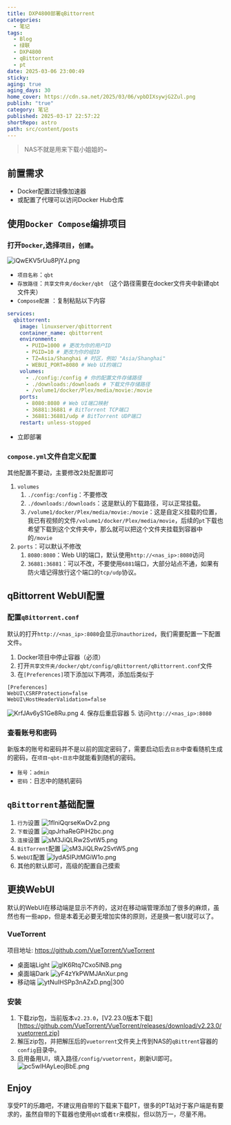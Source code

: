```yaml
---
title: DXP4800部署qBittorrent
categories:
  - 笔记
tags:
  - Blog
  - 绿联
  - DXP4800
  - qBittorrent
  - pt
date: 2025-03-06 23:00:49
sticky: 
aging: true
aging_days: 30
home_cover: https://cdn.sa.net/2025/03/06/vpbDIXsywjG2Zul.png
publish: "true"
category: 笔记
published: 2025-03-17 22:57:22
shortRepo: astro
path: src/content/posts
---
```

>NAS不就是用来下载小姐姐的~

## 前置需求

- Docker配置过镜像加速器
- 或配置了代理可以访问Docker Hub仓库

## 使用`Docker Compose`编排项目

### 打开`Docker`,选择`项目`，`创建`。

![iQwEKV5rUu8PjYJ.png](https://cdn.sa.net/2025/03/06/iQwEKV5rUu8PjYJ.png)

- `项目名称`：`qbt`
- `存放路径`：`共享文件夹/docker/qbt` （这个路径需要在docker文件夹中新建qbt文件夹）
- `Compose配置` ：复制粘贴以下内容
```yaml
services:
  qbittorrent:
    image: linuxserver/qbittorrent
    container_name: qbittorrent
    environment:
      - PUID=1000 # 更改为你的用户ID
      - PGID=10 # 更改为你的组ID
      - TZ=Asia/Shanghai # 时区，例如 "Asia/Shanghai"
      - WEBUI_PORT=8080 # Web UI的端口
    volumes:
      - ./config:/config # 你的配置文件存储路径
      - ./downloads:/downloads # 下载文件存储路径
      - /volume1/docker/Plex/media/movie:/movie
    ports:
      - 8080:8080 # Web UI端口映射
      - 36881:36881 # BitTorrent TCP端口
      - 36881:36881/udp # BitTorrent UDP端口
    restart: unless-stopped
```
- 立即部署
### `compose.yml`文件自定义配置
其他配置不要动，主要修改2处配置即可
1. `volumes`
	1. `./config:/config`：不要修改
	2. `./downloads:/downloads`：这是默认的下载路径，可以正常挂载。
	3. `/volume1/docker/Plex/media/movie:/movie`：这是自定义挂载的位置，我已有视频的文件`/volume1/docker/Plex/media/movie`，后续的`pt`下载也希望下载到这个文件夹中，那么就可以把这个文件夹挂载到容器中的`/movie`
2. `ports`：可以默认不修改
	1. `8080:8080`：Web UI的端口，默认使用`http://<nas_ip>:8080`访问
	2. `36881:36881`：可以不改，不要使用`6881`端口，大部分站点不通，如果有防火墙记得放行这个端口的`tcp/udp`协议。
## qBittorrent WebUI配置
### 配置`qBittorrent.conf`
默认的打开`http://<nas_ip>:8080`会显示`Unauthorized`，我们需要配置一下配置文件。
1. Docker项目中停止容器（必须）
2. 打开`共享文件夹/docker/qbt/config/qBittorrent/qBittorrent.conf`文件
3. 在`[Preferences]`项下添加以下两项，添加后类似于
```
[Preferences]
WebUI\CSRFProtection=false
WebUI\HostHeaderValidation=false
```
![KrfJAv6yS1Ge8Ru.png](https://cdn.sa.net/2025/03/06/KrfJAv6yS1Ge8Ru.png)
4. 保存后重启容器
5. 访问`http://<nas_ip>:8080`
### 查看账号和密码
新版本的账号和密码并不是以前的固定密码了，需要启动后去`日志`中查看随机生成的密码，在`项目`-`qbt`-`日志`中就能看到随机的密码。
- `账号`：`admin`
- `密码`：日志中的随机密码

## `qBittorrent`基础配置

1. `行为`设置
   ![1fIniQqrseKwDv2.png](https://cdn.sa.net/2025/03/06/1fIniQqrseKwDv2.png)
2. `下载`设置
   ![qpJrhaReGPiH2bc.png](https://cdn.sa.net/2025/03/06/qpJrhaReGPiH2bc.png)
3. `连接`设置
   ![sM3JiQLRw2SvtW5.png](https://cdn.sa.net/2025/03/06/sM3JiQLRw2SvtW5.png)
4. `BitTorrent`配置
   ![sM3JiQLRw2SvtW5.png](https://cdn.sa.net/2025/03/06/sM3JiQLRw2SvtW5.png)
5. `WebUI`配置
   ![lydA5IPJtMGiW1o.png](https://cdn.sa.net/2025/03/06/lydA5IPJtMGiW1o.png)
6. 其他的默认即可，高级的配置自己摸索
## 更换WebUI
默认的WebUI在移动端是显示不齐的，这对在移动端管理添加了很多的麻烦，虽然也有一些app，但是本着无必要无增加实体的原则，还是换一套UI就可以了。
### VueTorrent

项目地址: https://github.com/VueTorrent/VueTorrent
- 桌面端Light
  ![gIK6Rtq7Cxo5lNB.png](https://cdn.sa.net/2025/03/11/gIK6Rtq7Cxo5lNB.png)
- 桌面端Dark
  ![yF4zYkPWMJAnXur.png](https://cdn.sa.net/2025/03/11/yF4zYkPWMJAnXur.png)
- 移动端
  ![ytNuIHSPp3nAZxD.png|300](https://cdn.sa.net/2025/03/11/ytNuIHSPp3nAZxD.png)
### 安装

1. 下载zip包，当前版本`v2.23.0`，[V2.23.0版本下载][https://github.com/VueTorrent/VueTorrent/releases/download/v2.23.0/vuetorrent.zip]
2. 解压zip包，并把解压后的`vuetorrent`文件夹上传到NAS的`qBittrent`容器的`config`目录中。
3. 启用备用UI，填入路径`/config/vuetorrent`，刷新UI即可。
   ![pc5wIHAyLeojBbE.png](https://cdn.sa.net/2025/03/11/pc5wIHAyLeojBbE.png)
## Enjoy
享受PT的乐趣吧，不建议用自带的下载来下载PT，很多的PT站对于客户端是有要求的，虽然自带的下载器也使用`qbt`或者`tr`来模拟，但以防万一，尽量不用。